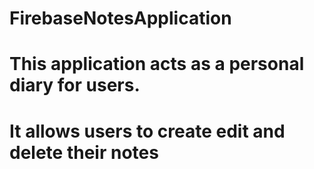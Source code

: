 # FirebaseNotesApplication
# This application acts as a personal diary for users.
# It allows users to create edit and delete their notes
